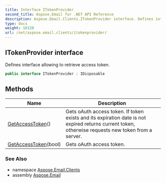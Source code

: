 ```yaml
---
title: Interface ITokenProvider
second_title: Aspose.Email for .NET API Reference
description: Aspose.Email.Clients.ITokenProvider interface. Defines interface allowing to retrieve access token
type: docs
weight: 16320
url: /net/aspose.email.clients/itokenprovider/
---
```

## ITokenProvider interface

Defines interface allowing to retrieve access token.

```csharp
public interface ITokenProvider : IDisposable
```

## Methods

| Name | Description |
| --- | --- |
| [GetAccessToken](../../aspose.email.clients/itokenprovider/getaccesstoken/#getaccesstoken)() | Gets oAuth access token. If token exists and its expiration date is not expired returns current token, otherwise requests new token from a server. |
| [GetAccessToken](../../aspose.email.clients/itokenprovider/getaccesstoken/#getaccesstoken_1)(bool) | Gets oAuth access token. |

### See Also

* namespace [Aspose.Email.Clients](../../aspose.email.clients/)
* assembly [Aspose.Email](../../)



